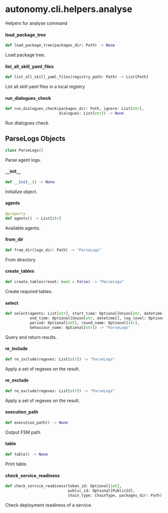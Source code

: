 <a id="autonomy.cli.helpers.analyse"></a>

# autonomy.cli.helpers.analyse

Helpers for analyse command

<a id="autonomy.cli.helpers.analyse.load_package_tree"></a>

#### load`_`package`_`tree

```python
def load_package_tree(packages_dir: Path) -> None
```

Load package tree.

<a id="autonomy.cli.helpers.analyse.list_all_skill_yaml_files"></a>

#### list`_`all`_`skill`_`yaml`_`files

```python
def list_all_skill_yaml_files(registry_path: Path) -> List[Path]
```

List all skill yaml files in a local registry

<a id="autonomy.cli.helpers.analyse.run_dialogues_check"></a>

#### run`_`dialogues`_`check

```python
def run_dialogues_check(packages_dir: Path, ignore: List[str],
                        dialogues: List[str]) -> None
```

Run dialogues check.

<a id="autonomy.cli.helpers.analyse.ParseLogs"></a>

## ParseLogs Objects

```python
class ParseLogs()
```

Parse agent logs.

<a id="autonomy.cli.helpers.analyse.ParseLogs.__init__"></a>

#### `__`init`__`

```python
def __init__() -> None
```

Initialize object.

<a id="autonomy.cli.helpers.analyse.ParseLogs.agents"></a>

#### agents

```python
@property
def agents() -> List[str]
```

Available agents.

<a id="autonomy.cli.helpers.analyse.ParseLogs.from_dir"></a>

#### from`_`dir

```python
def from_dir(logs_dir: Path) -> "ParseLogs"
```

From directory

<a id="autonomy.cli.helpers.analyse.ParseLogs.create_tables"></a>

#### create`_`tables

```python
def create_tables(reset: bool = False) -> "ParseLogs"
```

Create required tables.

<a id="autonomy.cli.helpers.analyse.ParseLogs.select"></a>

#### select

```python
def select(agents: List[str], start_time: Optional[Union[str, datetime]],
           end_time: Optional[Union[str, datetime]], log_level: Optional[str],
           period: Optional[int], round_name: Optional[str],
           behaviour_name: Optional[str]) -> "ParseLogs"
```

Query and return results.

<a id="autonomy.cli.helpers.analyse.ParseLogs.re_include"></a>

#### re`_`include

```python
def re_include(regexes: List[str]) -> "ParseLogs"
```

Apply a set of regexes on the result.

<a id="autonomy.cli.helpers.analyse.ParseLogs.re_exclude"></a>

#### re`_`exclude

```python
def re_exclude(regexes: List[str]) -> "ParseLogs"
```

Apply a set of regexes on the result.

<a id="autonomy.cli.helpers.analyse.ParseLogs.execution_path"></a>

#### execution`_`path

```python
def execution_path() -> None
```

Output FSM path

<a id="autonomy.cli.helpers.analyse.ParseLogs.table"></a>

#### table

```python
def table() -> None
```

Print table.

<a id="autonomy.cli.helpers.analyse.check_service_readiness"></a>

#### check`_`service`_`readiness

```python
def check_service_readiness(token_id: Optional[int],
                            public_id: Optional[PublicId],
                            chain_type: ChainType, packages_dir: Path) -> None
```

Check deployment readiness of a service.

